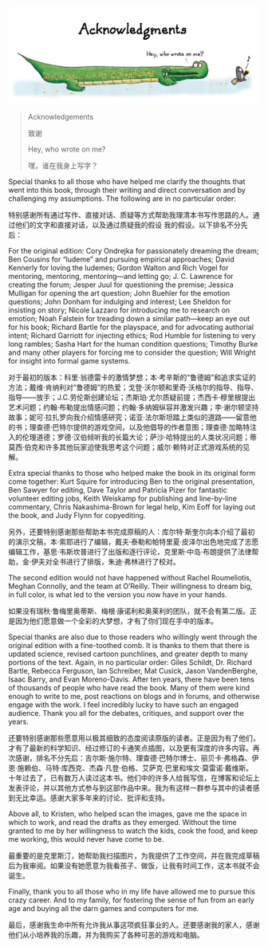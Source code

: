 <p align="center">
  <img src="images/acknowledgments.png"/>
</p>

> Acknowledgements
> 
> 致谢
> 
> Hey, who wrote on me? 
> 
> 嘿，谁在我身上写字？

Special thanks to all those who have helped me clarify the thoughts that went into this book, through their writing and direct conversation and by challenging my assumptions. The following are in no particular order:

特别感谢所有通过写作、直接对话、质疑等方式帮助我理清本书写作思路的人。通过他们的文字和直接对话，以及通过质疑我的假设
我的假设。以下排名不分先后：

For the original edition: Cory Ondrejka for passionately dreaming the dream; Ben Cousins for “ludeme” and pursuing empirical approaches; David Kennerly for loving the ludemes; Gordon Walton and Rich Vogel for mentoring, mentoring, mentoring—and letting go; J. C. Lawrence for creating the forum; Jesper Juul for questioning the premise; Jessica Mulligan for opening the art question; John Buehler for the emotion questions; John Donham for indulging and interest; Lee Sheldon for insisting on story; Nicole Lazzaro for introducing me to research on emotion; Noah Falstein for treading down a similar path—keep an eye out for his book; Richard Bartle for the playspace, and for advocating authorial intent; Richard Garriott for injecting ethics; Rod Humble for listening to very long rambles; Sasha Hart for the human condition questions; Timothy Burke and many other players for forcing me to consider the question; Will Wright for insight into formal game systems.

对于最初的版本：科里·翁德雷卡的激情梦想；本·考辛斯的“鲁德姆”和追求实证的方法；戴维·肯纳利对“鲁德姆”的热爱；戈登·沃尔顿和里奇·沃格尔的指导、指导、指导——放手；J.C.劳伦斯创建论坛；杰斯珀·尤尔质疑前提；杰西卡·穆里根提出艺术问题；约翰·布勒提出情感问题；约翰·多纳姆纵容并激发兴趣；李·谢尔顿坚持故事；妮可·拉扎罗向我介绍情感研究；诺亚·法尔斯坦踏上类似的道路——留意他的书；理查德·巴特尔提供的游戏空间，以及他倡导的作者意图；理查德·加略特注入的伦理道德；罗德·汉伯倾听我的长篇大论；萨沙·哈特提出的人类状况问题；蒂莫西·伯克和许多其他玩家迫使我思考这个问题；威尔·赖特对正式游戏系统的见解。

Extra special thanks to those who helped make the book in its original form come together: Kurt Squire for introducing Ben to the original presentation, Ben Sawyer for editing, Dave Taylor and Patricia Pizer for fantastic volunteer editing jobs, Keith Weiskamp for publishing and line-by-line commentary, Chris Nakashima-Brown for legal help, Kim Eoff for laying out the book, and Judy Flynn for copyediting.

另外，还要特别感谢那些帮助本书完成原稿的人：库尔特·斯奎尔向本介绍了最初的演示文稿，本·索耶进行了编辑，戴夫·泰勒和帕特里夏·皮泽尔出色地完成了志愿编辑工作，基思·韦斯坎普进行了出版和逐行评论，克里斯·中岛·布朗提供了法律帮助，金·伊夫对全书进行了排版，朱迪·弗林进行了校对。

The second edition would not have happened without Rachel Roumeliotis, Meghan Connolly, and the team at O’Reilly. Their willingness to dream big, in full color, is what led to the version you now have in your hands.

如果没有瑞秋·鲁梅里奥蒂斯、梅根·康诺利和奥莱利的团队，就不会有第二版。正是因为他们愿意做一个全彩的大梦想，才有了你们现在手中的版本。

Special thanks are also due to those readers who willingly went through the original edition with a fine-toothed comb. It is thanks to them that there is updated science, revised cartoon punchlines, and greater depth to many portions of the text. Again, in no particular order: Giles Schildt, Dr. Richard Bartle, Rebecca Ferguson, Ian Schreiber, Mat Cusick, Jason VandenBerghe, Isaac Barry, and Evan Moreno-Davis. After ten years, there have been tens of thousands of people who have read the book. Many of them were kind enough to write to me, post reactions on blogs and in forums, and otherwise engage with the work. I feel incredibly lucky to have such an engaged audience. Thank you all for the debates, critiques, and support over the years.

还要特别感谢那些愿意用以极其细致的态度阅读原版的读者。正是因为有了他们，才有了最新的科学知识、经过修订的卡通笑点插图，以及更有深度的许多内容。再次感谢，排名不分先后：吉尔斯·施尔特、理查德·巴特尔博士、丽贝卡·弗格森、伊恩·施赖伯、马特·库西克、杰森·凡登·伯格、艾萨克·巴里和埃文·莫雷诺·戴维斯。十年过去了，已有数万人读过这本书。他们中的许多人给我写信，在博客和论坛上发表评论，并以其他方式参与到这部作品中来。我为有这样一群参与其中的读者感到无比幸运。感谢大家多年来的讨论、批评和支持。

Above all, to Kristen, who helped scan the images, gave me the space in which to work, and read the drafts as they emerged. Without the time granted to me by her willingness to watch the kids, cook the food, and keep me working, this would never have come to be.

最重要的是克里斯汀，她帮助我扫描图片，为我提供了工作空间，并在我完成草稿后为我审阅。如果没有她愿意为我看孩子、做饭，让我有时间工作，这本书就不会诞生。

Finally, thank you to all those who in my life have allowed me to pursue this crazy career. And to my family, for fostering the sense of fun from an early age and buying all the darn games and computers for me.

最后，感谢我生命中所有允许我从事这项疯狂事业的人。还要感谢我的家人，感谢他们从小培养我的乐趣，并为我购买了各种可恶的游戏和电脑。